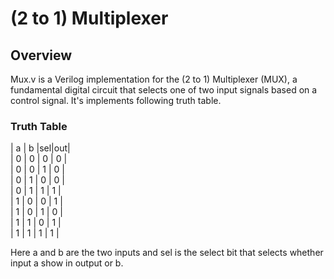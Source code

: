#  (2 to 1) Multiplexer
## Overview

Mux.v is a Verilog implementation for  the (2 to 1) Multiplexer (MUX), a fundamental digital circuit that selects one of two input signals based on a control signal.  It's implements following truth table.

### Truth Table

| a | b |sel|out|   
| 0 | 0 | 0 | 0 |   
| 0 | 0 | 1 | 0 |   
| 0 | 1 | 0 | 0 |   
| 0 | 1 | 1 | 1 |   
| 1 | 0 | 0 | 1 |   
| 1 | 0 | 1 | 0 |   
| 1 | 1 | 0 | 1 |   
| 1 | 1 | 1 | 1 |

Here a and b are the two inputs and sel is the select bit that selects whether input a show in output or b.

